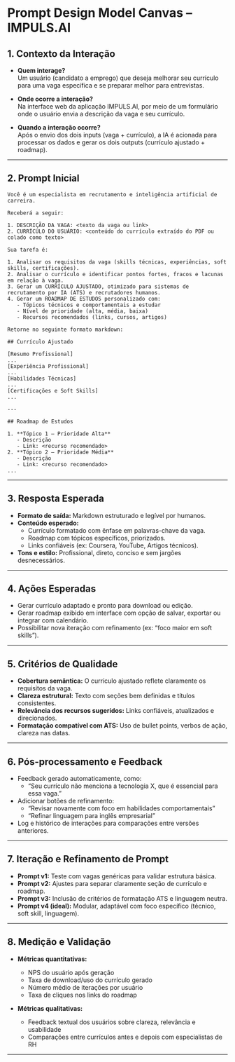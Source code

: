 # Prompt Design Model Canvas – IMPULS.AI

## 1. Contexto da Interação

- **Quem interage?**\
  Um usuário (candidato a emprego) que deseja melhorar seu currículo para uma vaga específica e se preparar melhor para entrevistas.

- **Onde ocorre a interação?**\
  Na interface web da aplicação IMPULS.AI, por meio de um formulário onde o usuário envia a descrição da vaga e seu currículo.

- **Quando a interação ocorre?**\
  Após o envio dos dois inputs (vaga + currículo), a IA é acionada para processar os dados e gerar os dois outputs (currículo ajustado + roadmap).

---

## 2. Prompt Inicial

```text
Você é um especialista em recrutamento e inteligência artificial de carreira.

Receberá a seguir:

1. DESCRIÇÃO DA VAGA: <texto da vaga ou link>
2. CURRÍCULO DO USUÁRIO: <conteúdo do currículo extraído do PDF ou colado como texto>

Sua tarefa é:

1. Analisar os requisitos da vaga (skills técnicas, experiências, soft skills, certificações).
2. Analisar o currículo e identificar pontos fortes, fracos e lacunas em relação à vaga.
3. Gerar um CURRÍCULO AJUSTADO, otimizado para sistemas de recrutamento por IA (ATS) e recrutadores humanos.
4. Gerar um ROADMAP DE ESTUDOS personalizado com:
   - Tópicos técnicos e comportamentais a estudar
   - Nível de prioridade (alta, média, baixa)
   - Recursos recomendados (links, cursos, artigos)

Retorne no seguinte formato markdown:

## Currículo Ajustado

[Resumo Profissional]  
...  
[Experiência Profissional]  
...  
[Habilidades Técnicas]  
...  
[Certificações e Soft Skills]  
...

---

## Roadmap de Estudos

1. **Tópico 1 – Prioridade Alta**  
   - Descrição  
   - Link: <recurso recomendado>  
2. **Tópico 2 – Prioridade Média**  
   - Descrição  
   - Link: <recurso recomendado>  
...
```

---

## 3. Resposta Esperada

- **Formato de saída:** Markdown estruturado e legível por humanos.
- **Conteúdo esperado:**
  - Currículo formatado com ênfase em palavras-chave da vaga.
  - Roadmap com tópicos específicos, priorizados.
  - Links confiáveis (ex: Coursera, YouTube, Artigos técnicos).
- **Tons e estilo:** Profissional, direto, conciso e sem jargões desnecessários.

---

## 4. Ações Esperadas

- Gerar currículo adaptado e pronto para download ou edição.
- Gerar roadmap exibido em interface com opção de salvar, exportar ou integrar com calendário.
- Possibilitar nova iteração com refinamento (ex: “foco maior em soft skills”).

---

## 5. Critérios de Qualidade

- **Cobertura semântica:** O currículo ajustado reflete claramente os requisitos da vaga.
- **Clareza estrutural:** Texto com seções bem definidas e títulos consistentes.
- **Relevância dos recursos sugeridos:** Links confiáveis, atualizados e direcionados.
- **Formatação compatível com ATS:** Uso de bullet points, verbos de ação, clareza nas datas.

---

## 6. Pós-processamento e Feedback

- Feedback gerado automaticamente, como:
  - “Seu currículo não menciona a tecnologia X, que é essencial para essa vaga.”
- Adicionar botões de refinamento:
  - “Revisar novamente com foco em habilidades comportamentais”
  - “Refinar linguagem para inglês empresarial”
- Log e histórico de interações para comparações entre versões anteriores.

---

## 7. Iteração e Refinamento de Prompt

- **Prompt v1:** Teste com vagas genéricas para validar estrutura básica.
- **Prompt v2:** Ajustes para separar claramente seção de currículo e roadmap.
- **Prompt v3:** Inclusão de critérios de formatação ATS e linguagem neutra.
- **Prompt v4 (ideal):** Modular, adaptável com foco específico (técnico, soft skill, linguagem).

---

## 8. Medição e Validação

- **Métricas quantitativas:**

  - NPS do usuário após geração
  - Taxa de download/uso do currículo gerado
  - Número médio de iterações por usuário
  - Taxa de cliques nos links do roadmap

- **Métricas qualitativas:**

  - Feedback textual dos usuários sobre clareza, relevância e usabilidade
  - Comparações entre currículos antes e depois com especialistas de RH

---

